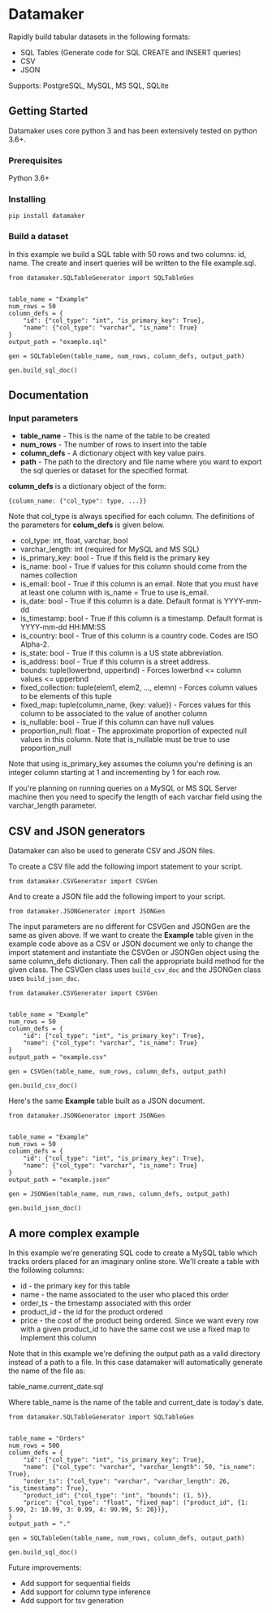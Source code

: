 # Datamaker

Rapidly build tabular datasets in the following formats:
- SQL Tables (Generate code for SQL CREATE and INSERT queries)
- CSV 
- JSON

Supports: PostgreSQL, MySQL, MS SQL, SQLite

## Getting Started
Datamaker uses core python 3 and has been extensively tested on python 3.6+. 

### Prerequisites
Python 3.6+

### Installing
```pip install datamaker```

### Build a dataset
In this example we build a SQL table with 50 rows and two columns: id, name. The create and 
insert queries will be written to the file example.sql.
```
from datamaker.SQLTableGenerator import SQLTableGen


table_name = "Example"
num_rows = 50
column_defs = {
    "id": {"col_type": "int", "is_primary_key": True},
    "name": {"col_type": "varchar", "is_name": True}
}
output_path = "example.sql"

gen = SQLTableGen(table_name, num_rows, column_defs, output_path)

gen.build_sql_doc()
```

## Documentation
### Input parameters
- **table_name**  - This is the name of the table to be created
- **num_rows** - The number of rows to insert into the table
- **column_defs** - A dictionary object with key value pairs.
- **path** - The path to the directory and file name where you want to export the sql
queries or dataset for the specified format.

**column_defs** is a dictionary object of the form:
```
{column_name: {"col_type": type, ...}}
```
Note that col_type is always specified for each column. The definitions of the parameters for **colum_defs** is given 
below.

- col_type: int, float, varchar, bool
- varchar_length: int (required for MySQL and MS SQL)
- is_primary_key: bool - True if this field is the primary key
- is_name: bool - True if values for this column should come from the names collection
- is_email: bool - True if this column is an email. Note that you must have at least one column with is_name = True 
to use is_email.
- is_date: bool - True if this column is a date. Default format is YYYY-mm-dd
- is_timestamp: bool - True if this column is a timestamp. Default format is YYYY-mm-dd HH:MM:SS
- is_country: bool - True of this column is a country code. Codes are ISO Alpha-2.
- is_state: bool - True if this column is a US state abbreviation. 
- is_address: bool - True if this column is a street address.
- bounds: tuple(lowerbnd, upperbnd) - Forces lowerbnd <= column values <= upperbnd
- fixed_collection: tuple(elem1, elem2, ..., elemn) - Forces column values to be elements of this tuple
- fixed_map: tuple(column_name, {key: value}) - Forces values for this column to be associated to the value of another 
column
- is_nullable: bool - True if this column can have null values
- proportion_null: float - The approximate proportion of expected null values in this column. Note that is_nullable 
must be true to use proportion_null

Note that using is_primary_key assumes the column you're defining is an integer column starting at 1 and incrementing
by 1 for each row.

If you're planning on running queries on a MySQL or MS SQL Server machine then you
need to specify the length of each varchar field using the varchar_length parameter.

## CSV and JSON generators
Datamaker can also be used to generate CSV and JSON files.

To create a CSV file add the following import statement to your script.

```from datamaker.CSVGenerator import CSVGen```

And to create a JSON file add the following import to your script.

```from datamaker.JSONGenerator import JSONGen```


The input parameters are no different for CSVGen and JSONGen are the same as given above. If we want to create the 
**Example** table given in the example code above as a CSV or JSON document we only to change the import statement and 
instantiate the CSVGen or JSONGen object using the same column_defs dictionary. Then call the appropriate build method
for the given class. The CSVGen class uses ```build_csv_doc``` and the JSONGen class uses ```build_json_doc```.

```
from datamaker.CSVGenerator import CSVGen


table_name = "Example"
num_rows = 50
column_defs = {
    "id": {"col_type": "int", "is_primary_key": True},
    "name": {"col_type": "varchar", "is_name": True}
}
output_path = "example.csv"

gen = CSVGen(table_name, num_rows, column_defs, output_path)

gen.build_csv_doc()
```

Here's the same **Example** table built as a JSON document.

```
from datamaker.JSONGenerator import JSONGen


table_name = "Example"
num_rows = 50
column_defs = {
    "id": {"col_type": "int", "is_primary_key": True},
    "name": {"col_type": "varchar", "is_name": True}
}
output_path = "example.json"

gen = JSONGen(table_name, num_rows, column_defs, output_path)

gen.build_json_doc()
```

## A more complex example
In this example we're generating SQL code to create a MySQL table which tracks orders placed for an imaginary online 
store. We'll create a table with the following columns:
- id - the primary key for this table
- name - the name associated to the user who placed this order
- order_ts - the timestamp associated with this order
- product_id - the id for the product ordered
- price - the cost of the product being ordered. Since we want every row with a given product_id to have the same cost we 
use a fixed map to implement this column 

Note that in this example we're defining the output path as a valid directory instead of a path to a file. In this 
case datamaker will automatically generate the name of the file as: 

table_name.current_date.sql

Where table_name is the name of the table and current_date is today's date.

```
from datamaker.SQLTableGenerator import SQLTableGen


table_name = "Orders"
num_rows = 500
column_defs = {
    "id": {"col_type": "int", "is_primary_key": True},
    "name": {"col_type": "varchar", "varchar_length": 50, "is_name": True},
    "order_ts": {"col_type": "varchar", "varchar_length": 26, "is_timestamp": True},
    "product_id": {"col_type": "int", "bounds": (1, 5)},
    "price": {"col_type": "float", "fixed_map": ("product_id", {1: 5.99, 2: 10.99, 3: 0.99, 4: 99.99, 5: 20})},
}
output_path = "."

gen = SQLTableGen(table_name, num_rows, column_defs, output_path)

gen.build_sql_doc()
```

Future improvements:
- Add support for sequential fields
- Add support for column type inference
- Add support for tsv generation
